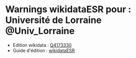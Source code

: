 Warnings wikidataESR pour : Université de Lorraine @Univ_Lorraine
================

- Edition wikidata : [Q4173330](https://www.wikidata.org/wiki/Q4173330)
- Guide d'édition : [wikidataESR](https://github.com/cpesr/wikidataESR/)

